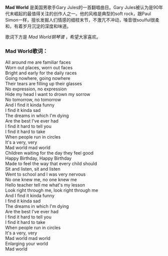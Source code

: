

**Mad World** 是美国男歌手Gary Jules的一首翻唱曲目。Gary
Jules被认为是90年代末崛起的最值得关注的创作人之一。他的风格是典型的soft rock，跟Paul
Simon一样，擅长发掘人们情感的细枝末节，不激亢不冲动，嗓音很soulful很柔和，有着岁月沉淀的深度和味道。

  
歌词下方是 _Mad World钢琴谱_ ，希望大家喜欢。

### Mad World歌词：

All around me are familiar faces  
Worn out places, worn out faces  
Bright and early for the daily races  
Going nowhere, going nowhere  
Their tears are filling up their glasses  
No expression, no expression  
Hide my head I want to drown my sorrow  
No tomorrow, no tomorrow  
And I find it kinda funny  
I find it kinda sad  
The dreams in which I'm dying  
Are the best I've ever had  
I find it hard to tell you  
I find it hard to take  
When people run in circles  
It's a very, very  
Mad world mad world  
Children waiting for the day they feel good  
Happy Birthday, Happy Birthday  
Made to feel the way that every child should  
Sit and listen, sit and listen  
Went to school and I was very nervous  
No one knew me, no one knew me  
Hello teacher tell me what's my lesson  
Look right through me, look right through me  
And I find it kinda funny  
I find it kinda sad  
The dreams in which I'm dying  
Are the best I've ever had  
I find it hard to tell you  
I find it hard to take  
When people run in circles  
It's a very, very  
Mad world mad world  
Enlarging your world  
Mad world

